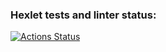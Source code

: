 ### Hexlet tests and linter status:
[![Actions Status](https://github.com/SergeyRevyagin/frontend-project-44/workflows/hexlet-check/badge.svg)](https://github.com/SergeyRevyagin/frontend-project-44/actions)
